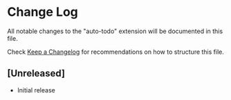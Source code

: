 # Change Log

All notable changes to the "auto-todo" extension will be documented in this file.

Check [Keep a Changelog](http://keepachangelog.com/) for recommendations on how to structure this file.

## [Unreleased]

- Initial release